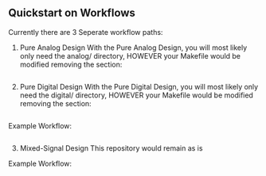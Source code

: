 ## Quickstart on Workflows

Currently there are 3 Seperate workflow paths:
1. Pure Analog Design
With the Pure Analog Design, you will most likely only need the analog/ directory, HOWEVER your Makefile would be modified removing the section:

```bash

```

2. Pure Digital Design
With the Pure Digital Design, you will most likely only need the digital/ directory, HOWEVER your Makefile would be modified removing the section:

```bash

```

Example Workflow:
```bash

```

3. Mixed-Signal Design
This repository would remain as is

Example Workflow:
```bash

```
